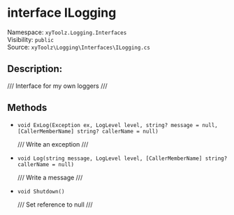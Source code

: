 # interface ILogging

Namespace: `xyToolz.Logging.Interfaces`  
Visibility: `public`  
Source: `xyToolz\Logging\Interfaces\ILogging.cs`

## Description:

/// Interface for my own loggers
    ///

## Methods

- `void ExLog(Exception ex, LogLevel level, string? message = null, [CallerMemberName] string? callerName = null)`
  
  /// Write an exception
        ///
- `void Log(string message, LogLevel level, [CallerMemberName] string? callerName = null)`
  
  /// Write a message 
        ///
- `void Shutdown()`
  
  /// Set reference to null
        ///

